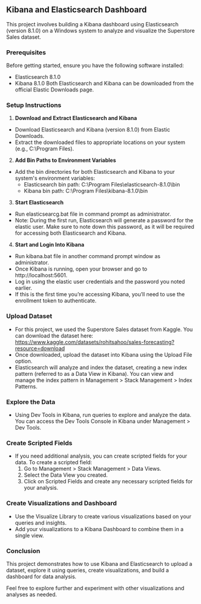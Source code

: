## Kibana and Elasticsearch Dashboard
This project involves building a Kibana dashboard using Elasticsearch (version 8.1.0) on a Windows system to analyze and visualize the Superstore Sales dataset.
### Prerequisites
Before getting started, ensure you have the following software installed:
- Elasticsearch 8.1.0
- Kibana 8.1.0
Both Elasticsearch and Kibana can be downloaded from the official Elastic Downloads page.
### Setup Instructions
1. **Download and Extract Elasticsearch and Kibana**
  - Download Elasticsearch and Kibana (version 8.1.0) from Elastic Downloads.
  - Extract the downloaded files to appropriate locations on your system (e.g., C:\Program Files\).
2. **Add Bin Paths to Environment Variables**
  - Add the bin directories for both Elasticsearch and Kibana to your system's environment variables:
    + Elasticsearch bin path: C:\Program Files\elasticsearch-8.1.0\bin
    + Kibana bin path: C:\Program Files\kibana-8.1.0\bin
3. **Start Elasticsearch**
  - Run elasticsearcg.bat file in command prompt as administrator.
  - Note: During the first run, Elasticsearch will generate a password for the elastic user. Make sure to note down this password, as it will be required for accessing both Elasticsearch and Kibana.
4. **Start and Login Into Kibana**
  - Run kibana.bat file in another command prompt window as administrator.
  - Once Kibana is running, open your browser and go to http://localhost:5601.
  - Log in using the elastic user credentials and the password you noted earlier.
  - If this is the first time you’re accessing Kibana, you’ll need to use the enrollment token to authenticate.
### Upload Dataset
- For this project, we used the Superstore Sales dataset from Kaggle. You can download the dataset here: https://www.kaggle.com/datasets/rohitsahoo/sales-forecasting?resource=download
- Once downloaded, upload the dataset into Kibana using the Upload File option.
- Elasticsearch will analyze and index the dataset, creating a new index pattern (referred to as a Data View in Kibana). You can view and manage the index pattern in Management > Stack Management > Index Patterns.
### Explore the Data
- Using Dev Tools in Kibana, run queries to explore and analyze the data. You can access the Dev Tools Console in Kibana under Management > Dev Tools.
### Create Scripted Fields
- If you need additional analysis, you can create scripted fields for your data. To create a scripted field:
  1. Go to Management > Stack Management > Data Views.
  2. Select the Data View you created.
  3. Click on Scripted Fields and create any necessary scripted fields for your analysis.
### Create Visualizations and Dashboard
- Use the Visualize Library to create various visualizations based on your queries and insights.
- Add your visualizations to a Kibana Dashboard to combine them in a single view.
### Conclusion
This project demonstrates how to use Kibana and Elasticsearch to upload a dataset, explore it using queries, create visualizations, and build a dashboard for data analysis.

Feel free to explore further and experiment with other visualizations and analyses as needed.
